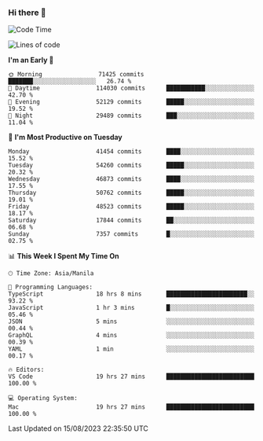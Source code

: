 ### Hi there 👋

<!--START_SECTION:waka-->
![Code Time](http://img.shields.io/badge/Code%20Time-4%2C238%20hrs%2054%20mins-blue)

![Lines of code](https://img.shields.io/badge/From%20Hello%20World%20I%27ve%20Written-104.1%20million%20lines%20of%20code-blue)

**I'm an Early 🐤** 

```text
🌞 Morning                71425 commits       ███████░░░░░░░░░░░░░░░░░░   26.74 % 
🌆 Daytime                114030 commits      ███████████░░░░░░░░░░░░░░   42.70 % 
🌃 Evening                52129 commits       █████░░░░░░░░░░░░░░░░░░░░   19.52 % 
🌙 Night                  29489 commits       ███░░░░░░░░░░░░░░░░░░░░░░   11.04 % 
```
📅 **I'm Most Productive on Tuesday** 

```text
Monday                   41454 commits       ████░░░░░░░░░░░░░░░░░░░░░   15.52 % 
Tuesday                  54260 commits       █████░░░░░░░░░░░░░░░░░░░░   20.32 % 
Wednesday                46873 commits       ████░░░░░░░░░░░░░░░░░░░░░   17.55 % 
Thursday                 50762 commits       █████░░░░░░░░░░░░░░░░░░░░   19.01 % 
Friday                   48523 commits       █████░░░░░░░░░░░░░░░░░░░░   18.17 % 
Saturday                 17844 commits       ██░░░░░░░░░░░░░░░░░░░░░░░   06.68 % 
Sunday                   7357 commits        █░░░░░░░░░░░░░░░░░░░░░░░░   02.75 % 
```


📊 **This Week I Spent My Time On** 

```text
🕑︎ Time Zone: Asia/Manila

💬 Programming Languages: 
TypeScript               18 hrs 8 mins       ███████████████████████░░   93.22 % 
JavaScript               1 hr 3 mins         █░░░░░░░░░░░░░░░░░░░░░░░░   05.46 % 
JSON                     5 mins              ░░░░░░░░░░░░░░░░░░░░░░░░░   00.44 % 
GraphQL                  4 mins              ░░░░░░░░░░░░░░░░░░░░░░░░░   00.39 % 
YAML                     1 min               ░░░░░░░░░░░░░░░░░░░░░░░░░   00.17 % 

🔥 Editors: 
VS Code                  19 hrs 27 mins      █████████████████████████   100.00 % 

💻 Operating System: 
Mac                      19 hrs 27 mins      █████████████████████████   100.00 % 
```


 Last Updated on 15/08/2023 22:35:50 UTC
<!--END_SECTION:waka-->


<!--
**rad182/rad182** is a ✨ _special_ ✨ repository because its `README.md` (this file) appears on your GitHub profile.

Here are some ideas to get you started:

- 🔭 I’m currently working on ...
- 🌱 I’m currently learning ...
- 👯 I’m looking to collaborate on ...
- 🤔 I’m looking for help with ...
- 💬 Ask me about ...
- 📫 How to reach me: ...
- 😄 Pronouns: ...
- ⚡ Fun fact: ...
-->
